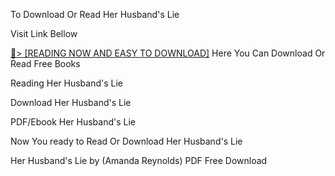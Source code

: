 To Download Or Read Her Husband's Lie

Visit Link Bellow

<a href="https://uk.ebookarea.xyz/?book=B0CSBJL41Q">📖&gt; [READING NOW AND EASY TO DOWNLOAD]</a>
Here You Can Download Or Read Free Books

Reading Her Husband's Lie

Download Her Husband's Lie

PDF/Ebook Her Husband's Lie

Now You ready to Read Or Download Her Husband's Lie

Her Husband's Lie by (Amanda Reynolds) PDF Free Download
